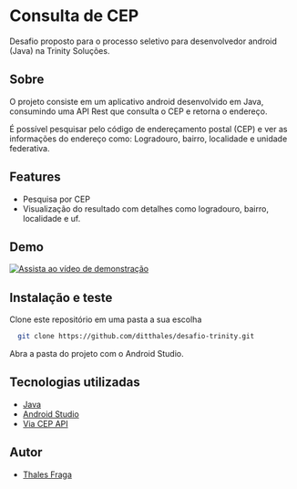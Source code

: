 
# Consulta de CEP

Desafio proposto para o processo seletivo para desenvolvedor android (Java) na Trinity Soluções.


## Sobre

O projeto consiste em um aplicativo android desenvolvido em Java, consumindo uma API Rest que consulta o CEP e retorna o endereço.

É possível pesquisar pelo código de endereçamento postal (CEP) e ver as informações do endereço como: Logradouro, bairro, localidade e unidade federativa. 



## Features

- Pesquisa por CEP
- Visualização do resultado com detalhes como logradouro, bairro, localidade e uf.



## Demo

[![Assista ao vídeo de demonstração]()](https://youtube.com/shorts/3V7gyElFeHQ)


## Instalação e teste

Clone este repositório em uma pasta a sua escolha

```bash
  git clone https://github.com/ditthales/desafio-trinity.git
```

Abra a pasta do projeto com o Android Studio.

    
## Tecnologias utilizadas

 - [Java](https://www.java.com/pt-BR/)
 - [Android Studio](https://developer.android.com/studio)
 - [Via CEP API](https://viacep.com.br)



## Autor

- [Thales Fraga](https://www.linkedin.com/in/thalesvgfraga/)

